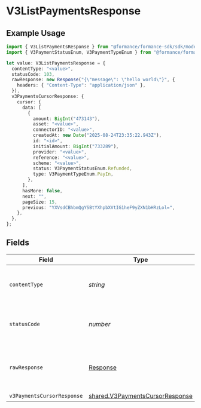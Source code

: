 # V3ListPaymentsResponse

## Example Usage

```typescript
import { V3ListPaymentsResponse } from "@formance/formance-sdk/sdk/models/operations";
import { V3PaymentStatusEnum, V3PaymentTypeEnum } from "@formance/formance-sdk/sdk/models/shared";

let value: V3ListPaymentsResponse = {
  contentType: "<value>",
  statusCode: 103,
  rawResponse: new Response("{\"message\": \"hello world\"}", {
    headers: { "Content-Type": "application/json" },
  }),
  v3PaymentsCursorResponse: {
    cursor: {
      data: [
        {
          amount: BigInt("473143"),
          asset: "<value>",
          connectorID: "<value>",
          createdAt: new Date("2025-08-24T23:35:22.943Z"),
          id: "<id>",
          initialAmount: BigInt("733289"),
          provider: "<value>",
          reference: "<value>",
          scheme: "<value>",
          status: V3PaymentStatusEnum.Refunded,
          type: V3PaymentTypeEnum.PayIn,
        },
      ],
      hasMore: false,
      next: "",
      pageSize: 15,
      previous: "YXVsdCBhbmQgYSBtYXhpbXVtIG1heF9yZXN1bHRzLol=",
    },
  },
};
```

## Fields

| Field                                                                                     | Type                                                                                      | Required                                                                                  | Description                                                                               |
| ----------------------------------------------------------------------------------------- | ----------------------------------------------------------------------------------------- | ----------------------------------------------------------------------------------------- | ----------------------------------------------------------------------------------------- |
| `contentType`                                                                             | *string*                                                                                  | :heavy_check_mark:                                                                        | HTTP response content type for this operation                                             |
| `statusCode`                                                                              | *number*                                                                                  | :heavy_check_mark:                                                                        | HTTP response status code for this operation                                              |
| `rawResponse`                                                                             | [Response](https://developer.mozilla.org/en-US/docs/Web/API/Response)                     | :heavy_check_mark:                                                                        | Raw HTTP response; suitable for custom response parsing                                   |
| `v3PaymentsCursorResponse`                                                                | [shared.V3PaymentsCursorResponse](../../../sdk/models/shared/v3paymentscursorresponse.md) | :heavy_minus_sign:                                                                        | OK                                                                                        |